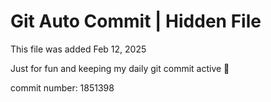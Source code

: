 # Git Auto Commit | Hidden File

This file was added Feb 12, 2025

Just for fun and keeping my daily git commit active 🤪

commit number: 1851398
